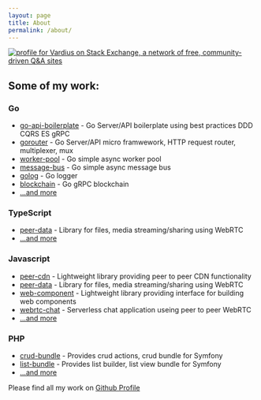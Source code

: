```yaml
---
layout: page
title: About
permalink: /about/
---
```


[![profile for Vardius on Stack Exchange, a network of free, community-driven Q&A sites](https://stackexchange.com/users/flair/2481586.png "profile for Vardius on Stack Exchange, a network of free, community-driven Q&A sites")](https://stackexchange.com/users/2481586)

## Some of my work:

### Go
 - [go-api-boilerplate](http://rafallorenz.com/go-api-boilerplate) - Go Server/API boilerplate using best practices DDD CQRS ES gRPC
 - [gorouter](http://rafallorenz.com/gorouter) - Go Server/API micro framwework, HTTP request router, multiplexer, mux
 - [worker-pool](http://rafallorenz.com/worker-pool) - Go simple async worker pool
 - [message-bus](http://rafallorenz.com/message-bus) - Go simple async message bus
 - [golog](http://rafallorenz.com/golog) - Go logger
 - [blockchain](https://github.com/vardius/blockchain) - Go gRPC blockchain
 - [...and more](https://github.com/vardius?utf8=%E2%9C%93&tab=repositories&q=&type=source&language=go)

### TypeScript
 - [peer-data](http://rafallorenz.com/peer-data) - Library for files, media streaming/sharing using WebRTC
 - [...and more](https://github.com/vardius?utf8=%E2%9C%93&tab=repositories&q=&type=source&language=typescript)

### Javascript
 - [peer-cdn](http://rafallorenz.com/peer-cdn) - Lightweight library providing peer to peer CDN functionality
 - [peer-data](http://rafallorenz.com/peer-data) - Library for files, media streaming/sharing using WebRTC
 - [web-component](http://rafallorenz.com/web-component) - Lightweight library providing interface for building web components
 - [webrtc-chat](http://rafallorenz.com/webrtc-chat) - Serverless chat application useing peer to peer WebRTC
 - [...and more](https://github.com/vardius?utf8=%E2%9C%93&tab=repositories&q=&type=source&language=javascript)

### PHP
 - [crud-bundle](http://rafallorenz.com/crud-bundle) - Provides crud actions, crud bundle for Symfony
 - [list-bundle](http://rafallorenz.com/list-bundle) - Provides list builder, list view bundle for Symfony
 - [...and more](https://github.com/vardius?utf8=%E2%9C%93&tab=repositories&q=&type=source&language=php)

Please find all my work on [Github Profile](https://github.com/vardius)
